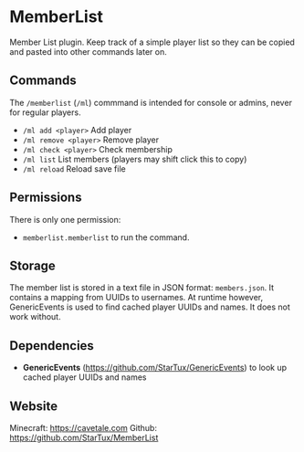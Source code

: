 # MemberList

Member List plugin. Keep track of a simple player list so they can be
copied and pasted into other commands later on.

## Commands

The `/memberlist` (`/ml`) commmand is intended for console or admins,
never for regular players.

- `/ml add <player>` Add player
- `/ml remove <player>` Remove player
- `/ml check <player>` Check membership
- `/ml list` List members (players may shift click this to copy)
- `/ml reload` Reload save file

## Permissions

There is only one permission:

- `memberlist.memberlist` to run the command.

## Storage

The member list is stored in a text file in JSON format:
`members.json`.  It contains a mapping from UUIDs to usernames.  At
runtime however, GenericEvents is used to find cached player UUIDs and
names.  It does not work without.

## Dependencies

- **GenericEvents** (<https://github.com/StarTux/GenericEvents>) to
    look up cached player UUIDs and names

## Website

Minecraft: <https://cavetale.com>
Github: <https://github.com/StarTux/MemberList>

